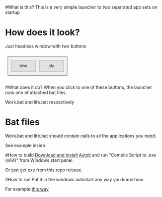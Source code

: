 #What is this?
This is a very simple launcher to two separated app sets on startup

# How does it look?
Just headless window with two buttons

![Screenshot](screenshot.png)

#What does it do?
When you click to one of these buttons, the launcher runs one of attached bat files.

Work.bat and life.bat respectively

# Bat files
Work.bat and life.bat should contain calls to all the applications you need.

See example inside.

#How to build
[Download and install Autoit](https://www.autoitscript.com/site/autoit/downloads/) and run "Compile Script to .exe (x64)" from Windows start panel.

Or just get exe from this repo release.

#How to run
Put it in the windows autostart any way you know how.

For example [this way](https://support.microsoft.com/en-us/windows/add-an-app-to-run-automatically-at-startup-in-windows-10-150da165-dcd9-7230-517b-cf3c295d89dd)

